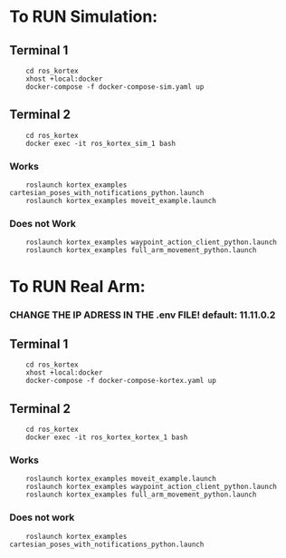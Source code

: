 # To RUN Simulation:

## Terminal 1

        cd ros_kortex
        xhost +local:docker
        docker-compose -f docker-compose-sim.yaml up

## Terminal 2

        cd ros_kortex
        docker exec -it ros_kortex_sim_1 bash

### Works
        roslaunch kortex_examples cartesian_poses_with_notifications_python.launch 
        roslaunch kortex_examples moveit_example.launch

### Does not Work
        roslaunch kortex_examples waypoint_action_client_python.launch
        roslaunch kortex_examples full_arm_movement_python.launch
        
# To RUN Real Arm:

### CHANGE THE IP ADRESS IN THE .env FILE! default: 11.11.0.2

## Terminal 1

        cd ros_kortex
        xhost +local:docker
        docker-compose -f docker-compose-kortex.yaml up

## Terminal 2

        cd ros_kortex
        docker exec -it ros_kortex_kortex_1 bash

### Works 
        roslaunch kortex_examples moveit_example.launch
        roslaunch kortex_examples waypoint_action_client_python.launch
        roslaunch kortex_examples full_arm_movement_python.launch

### Does not work
        roslaunch kortex_examples cartesian_poses_with_notifications_python.launch
